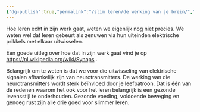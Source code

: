 ```yaml
---
{"dg-publish":true,"permalink":"/slim leren/de werking van je brein/","created":"2025-06-04T16:32:15.568+02:00","updated":"2025-06-04T17:16:19.616+02:00"}
---
```




Hoe leren echt in zijn werk gaat, weten we eigenlijk nog niet precies. We weten wel dat leren gebeurt als zenuwen via hun uiteinden elektrische prikkels met elkaar uitwisselen.

Een goede uitleg over hoe dat in zijn werk gaat vind je op https://nl.wikipedia.org/wiki/Synaps .

Belangrijk om te weten is dat we voor die uitwisseling van elektrische signalen afhankelijk zijn van neurotransmitters. De werking van die neurotransmitters wordt sterk beïnvloed door je leefpatroon. Dat is één van de redenen waarom het ook voor het leren belangrijk is een gezonde levensstijl te onderhouden. Gezonde voeding, voldoende beweging en genoeg rust zijn alle drie goed voor slimmer leren. 
